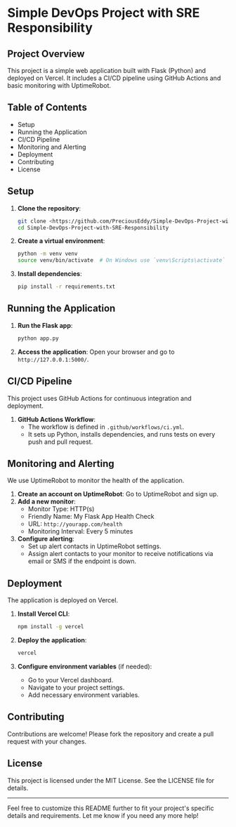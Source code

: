 # Simple DevOps Project with SRE Responsibility

## Project Overview
This project is a simple web application built with Flask (Python) and deployed on Vercel. It includes a CI/CD pipeline using GitHub Actions and basic monitoring with UptimeRobot.

## Table of Contents
- Setup
- Running the Application
- CI/CD Pipeline
- Monitoring and Alerting
- Deployment
- Contributing
- License

## Setup
1. **Clone the repository**:
   ```bash
   git clone <https://github.com/PreciousEddy/Simple-DevOps-Project-with-SRE-Responsibility.git>
   cd Simple-DevOps-Project-with-SRE-Responsibility
   ```

2. **Create a virtual environment**:
   ```bash
   python -m venv venv
   source venv/bin/activate  # On Windows use `venv\Scripts\activate`
   ```

3. **Install dependencies**:
   ```bash
   pip install -r requirements.txt
   ```

## Running the Application
1. **Run the Flask app**:
   ```bash
   python app.py
   ```
2. **Access the application**: Open your browser and go to `http://127.0.0.1:5000/`.

## CI/CD Pipeline
This project uses GitHub Actions for continuous integration and deployment.

1. **GitHub Actions Workflow**:
   - The workflow is defined in `.github/workflows/ci.yml`.
   - It sets up Python, installs dependencies, and runs tests on every push and pull request.

## Monitoring and Alerting
We use UptimeRobot to monitor the health of the application.

1. **Create an account on UptimeRobot**: Go to UptimeRobot and sign up.
2. **Add a new monitor**:
   - Monitor Type: HTTP(s)
   - Friendly Name: My Flask App Health Check
   - URL: `http://yourapp.com/health`
   - Monitoring Interval: Every 5 minutes
3. **Configure alerting**:
   - Set up alert contacts in UptimeRobot settings.
   - Assign alert contacts to your monitor to receive notifications via email or SMS if the endpoint is down.

## Deployment
The application is deployed on Vercel.

1. **Install Vercel CLI**:
   ```bash
   npm install -g vercel
   ```

2. **Deploy the application**:
   ```bash
   vercel
   ```

3. **Configure environment variables** (if needed):
   - Go to your Vercel dashboard.
   - Navigate to your project settings.
   - Add necessary environment variables.

## Contributing
Contributions are welcome! Please fork the repository and create a pull request with your changes.

## License
This project is licensed under the MIT License. See the LICENSE file for details.

---

Feel free to customize this README further to fit your project's specific details and requirements. Let me know if you need any more help!